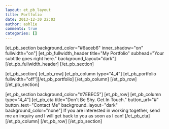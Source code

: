 ```yaml
---
layout: et_pb_layout
title: Portfolio
date: 2013-12-30 22:03
author: ashlie
comments: true
categories: []
---
```


[et_pb_section background_color="#6aceb6" inner_shadow="on" fullwidth="on"]
[et_pb_fullwidth_header title="My Portfolio" subhead="Your subtitle goes right here." background_layout="dark"][/et_pb_fullwidth_header]
[/et_pb_section]

[et_pb_section]
[et_pb_row]
[et_pb_column type="4_4"]
[et_pb_portfolio fullwidth="off"][/et_pb_portfolio]
[/et_pb_column]
[/et_pb_row]
[/et_pb_section]

[et_pb_section background_color="#7EBEC5"]
[et_pb_row]
[et_pb_column type="4_4"]
[et_pb_cta title="Don't Be Shy. Get In Touch." button_url="#" button_text="Contact Me" background_layout="dark" background_color="none"]
If you are interested in working together, send me an inquiry and I will get back to you as soon as I can!
[/et_pb_cta]
[/et_pb_column]
[/et_pb_row]
[/et_pb_section]
